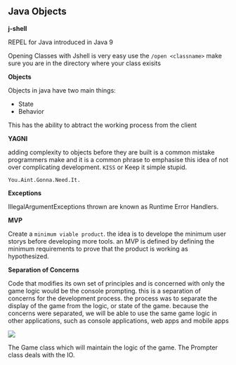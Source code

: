 ## Java Objects

**j-shell**

REPEL for Java introduced in Java 9

Opening Classes with Jshell is very easy use the `/open <classname>` make sure you are in the directory where your class exisits

**Objects**

Objects in java have two main things: 
* State
* Behavior

This has the ability to abtract the working process from the client

**YAGNI**

adding complexity to objects before they are built is a common mistake programmers make and it is a common phrase to emphasise this idea of not over complicating development. `KISS` or Keep it simple stupid.

`You.Aint.Gonna.Need.It.`

**Exceptions**

IllegalArgumentExceptions thrown are known as Runtime Error Handlers.

**MVP** 

Create a `minimum viable product`. the idea is to develope the minimum user storys before developing more tools. an MVP is defined by defining the minimum requirements to prove that the product is working as hypothesized.

**Separation of Concerns**

Code that modifies its own set of principles and is concerned with only the game logic would be the console prompting. this is a separation of concerns for the development process. the process was to separate the display of the game from the logic, or state of the game. because the concerns were separated, we will be able to use the same game logic in other applications, such as console applications, web apps and mobile apps

![](img/separation.png)

The Game class which will maintain the logic of the game. The Prompter class deals with the IO.